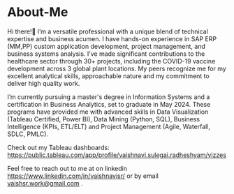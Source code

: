 # About-Me

Hi there!👋 I’m a versatile professional with a unique blend of technical expertise and business acumen. I have hands-on experience in SAP ERP (MM,PP) custom application development, project management, and business systems analysis. I’ve made significant contributions to the healthcare sector through 30+ projects, including the COVID-19 vaccine development across 3 global plant locations. My peers recognize me for my excellent analytical skills, approachable nature and my commitment to deliver high quality work.

I’m currently pursuing a master's degree in Information Systems and a certification in Business Analytics, set to graduate in May 2024. These programs have provided me with advanced skills in Data Visualization (Tableau Certified, Power BI), Data Mining (Python, SQL), Business Intelligence (KPIs, ETL/ELT) and Project Management (Agile, Waterfall, SDLC, PMLC).

Check out my Tableau dashboards: https://public.tableau.com/app/profile/vaishnavi.sulegai.radheshyam/vizzes

Feel free to reach out to me at on linkedin https://www.linkedin.com/in/vaishnavisr/ or by email vaishsr.work@gmail.com .
